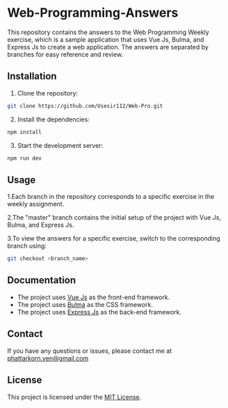 # Web-Programming-Answers

This repository contains the answers to the Web Programming Weekly exercise, which is a sample application that uses Vue Js, Bulma, and Express Js to create a web application. The answers are separated by branches for easy reference and review.

## Installation

1. Clone the repository:
```bash
git clone https://github.com/Usesir112/Web-Pro.git
```

2. Install the dependencies:
```bash
npm install
```

3. Start the development server:
```bash
npm run dev
```

## Usage

1.Each branch in the repository corresponds to a specific exercise in the weekly assignment.

2.The "master" branch contains the initial setup of the project with Vue Js, Bulma, and Express Js.

3.To view the answers for a specific exercise, switch to the corresponding branch using:
```bash
git checkout <branch_name>
```


## Documentation

- The project uses [Vue Js](https://vuejs.org/) as the front-end framework.
- The project uses [Bulma](https://bulma.io/) as the CSS framework.
- The project uses [Express Js](https://expressjs.com/) as the back-end framework.

## Contact
If you have any questions or issues, please contact me at phattarkorn.yen@gmail.com

## License
This project is licensed under the [MIT License](https://github.com/Usesir112/Web-Pro/blob/main/LICENSE).

